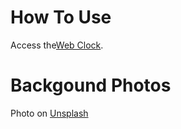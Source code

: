 # How To Use
Access the<a href ="https://kate0223.github.io/webclock/">Web Clock</a>.

# Backgound Photos

Photo on <a href="https://unsplash.com/s/photos/dark-leaf?utm_source=unsplash&utm_medium=referral&utm_content=creditCopyText">Unsplash</a>
  
